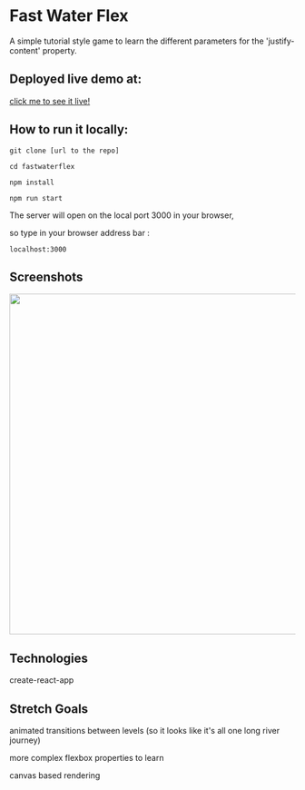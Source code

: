 # Fast Water Flex

A simple tutorial style game to learn the different parameters for the 'justify-content' property.

## Deployed live demo at:

[click me to see it live!](https://640e1fe8da84f43666b4a66d--gleaming-donut-945d52.netlify.app)

## How to run it locally:

```
git clone [url to the repo]

cd fastwaterflex

npm install

npm run start
```

The server will open on the local port 3000 in your browser,

so type in your browser address bar :
```
localhost:3000
```


## Screenshots

<img src="https://www.gitrepos.com/reponame/subfolder/image.jpeg" width="600">


## Technologies

create-react-app


## Stretch Goals

animated transitions between levels (so it looks like it's all one long river journey)

more complex flexbox properties to learn

canvas based rendering

